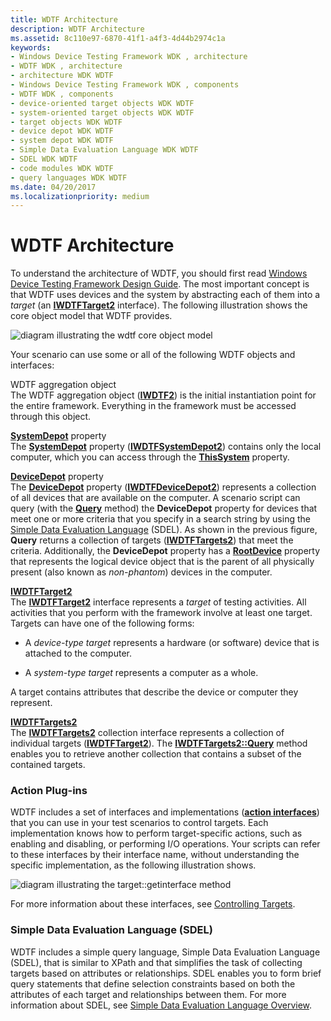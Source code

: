 ```yaml
---
title: WDTF Architecture
description: WDTF Architecture
ms.assetid: 8c110e97-6870-41f1-a4f3-4d44b2974c1a
keywords:
- Windows Device Testing Framework WDK , architecture
- WDTF WDK , architecture
- architecture WDK WDTF
- Windows Device Testing Framework WDK , components
- WDTF WDK , components
- device-oriented target objects WDK WDTF
- system-oriented target objects WDK WDTF
- target objects WDK WDTF
- device depot WDK WDTF
- system depot WDK WDTF
- Simple Data Evaluation Language WDK WDTF
- SDEL WDK WDTF
- code modules WDK WDTF
- query languages WDK WDTF
ms.date: 04/20/2017
ms.localizationpriority: medium
---
```


# WDTF Architecture


To understand the architecture of WDTF, you should first read [Windows Device Testing Framework Design Guide](wdtf-overview.md). The most important concept is that WDTF uses devices and the system by abstracting each of them into a *target* (an [**IWDTFTarget2**](https://msdn.microsoft.com/library/windows/hardware/hh439367) interface). The following illustration shows the core object model that WDTF provides.

![diagram illustrating the wdtf core object model](images/wdtf-objectmodel.gif)

Your scenario can use some or all of the following WDTF objects and interfaces:

<a href="" id="wdtf-aggregation-object"></a>WDTF aggregation object  
The WDTF aggregation object ([**IWDTF2**](https://msdn.microsoft.com/library/windows/hardware/ff539628)) is the initial instantiation point for the entire framework. Everything in the framework must be accessed through this object.

<a href="" id="systemdepot-property"></a>[**SystemDepot**](https://msdn.microsoft.com/library/windows/hardware/hh406309) property  
The [**SystemDepot**](https://msdn.microsoft.com/library/windows/hardware/hh406309) property ([**IWDTFSystemDepot2**](https://msdn.microsoft.com/library/windows/hardware/hh439331)) contains only the local computer, which you can access through the [**ThisSystem**](https://msdn.microsoft.com/library/windows/hardware/hh439354) property.

<a href="" id="devicedepot-property"></a>[**DeviceDepot**](https://msdn.microsoft.com/library/windows/hardware/hh406304) property  
The [**DeviceDepot**](https://msdn.microsoft.com/library/windows/hardware/hh406304) property ([**IWDTFDeviceDepot2**](https://msdn.microsoft.com/library/windows/hardware/hh406391)) represents a collection of all devices that are available on the computer. A scenario script can query (with the [**Query**](https://msdn.microsoft.com/library/windows/hardware/hh439483) method) the **DeviceDepot** property for devices that meet one or more criteria that you specify in a search string by using the [Simple Data Evaluation Language](simple-data-evaluation-language-overview.md) (SDEL). As shown in the previous figure, **Query** returns a collection of targets ([**IWDTFTargets2**](https://msdn.microsoft.com/library/windows/hardware/hh439458)) that meet the criteria. Additionally, the **DeviceDepot** property has a [**RootDevice**](https://msdn.microsoft.com/library/windows/hardware/hh406413) property that represents the logical device object that is the parent of all physically present (also known as *non-phantom*) devices in the computer.

<a href="" id="iwdtftarget2"></a>[**IWDTFTarget2**](https://msdn.microsoft.com/library/windows/hardware/hh439367)  
The [**IWDTFTarget2**](https://msdn.microsoft.com/library/windows/hardware/hh439367) interface represents a *target* of testing activities. All activities that you perform with the framework involve at least one target. Targets can have one of the following forms:

-   A *device-type target* represents a hardware (or software) device that is attached to the computer.

-   A *system-type target* represents a computer as a whole.

A target contains attributes that describe the device or computer they represent.

<a href="" id="iwdtftargets2"></a>[**IWDTFTargets2**](https://msdn.microsoft.com/library/windows/hardware/hh439458)  
The [**IWDTFTargets2**](https://msdn.microsoft.com/library/windows/hardware/hh439458) collection interface represents a collection of individual targets ([**IWDTFTarget2**](https://msdn.microsoft.com/library/windows/hardware/hh439367)). The [**IWDTFTargets2::Query**](https://msdn.microsoft.com/library/windows/hardware/hh439483) method enables you to retrieve another collection that contains a subset of the contained targets.

### Action Plug-ins

WDTF includes a set of interfaces and implementations ([**action interfaces**](https://msdn.microsoft.com/library/windows/hardware/ff538355)) that you can use in your test scenarios to control targets. Each implementation knows how to perform target-specific actions, such as enabling and disabling, or performing I/O operations. Your scripts can refer to these interfaces by their interface name, without understanding the specific implementation, as the following illustration shows.

![diagram illustrating the target::getinterface method](images/wdtf-getinterface.gif)

For more information about these interfaces, see [Controlling Targets](controlling-targets.md).

### Simple Data Evaluation Language (SDEL)

WDTF includes a simple query language, Simple Data Evaluation Language (SDEL), that is similar to XPath and that simplifies the task of collecting targets based on attributes or relationships. SDEL enables you to form brief query statements that define selection constraints based on both the attributes of each target and relationships between them. For more information about SDEL, see [Simple Data Evaluation Language Overview](simple-data-evaluation-language-overview.md).

 

 




